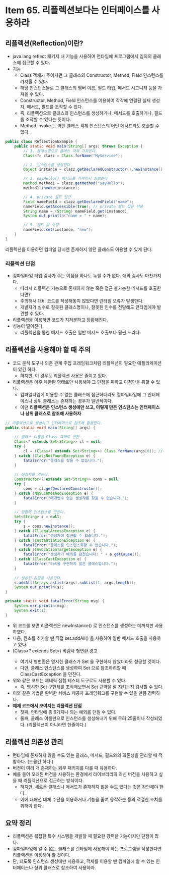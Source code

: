 # Item 65. 리플렉션보다는 인터페이스를 사용하라
## 리플렉션(Reflection)이란?
- java.lang.reflect 패키지 내 기능을 사용하여 런타임에 프로그램에서 임의의 클래스에 접근할 수 있다.
- 기능
    - Class 객체가 주어지면 그 클래스의 Constructor, Method, Field 인스턴스를 가져올 수 있다. 
    - 해당 인스턴스들로 그 클래스의 멤버 이름, 필드 타입, 메서드 시그니처 등을 가져올 수 있다.
    - Constructor, Method, Field 인스턴스를 이용하여 각각에 연결된 실제 생성자, 메서드, 필드를 조작할 수 있다.
    - 즉, 리플렉션으로 클래스의 인스턴스를 생성하거나, 메서드를 호출하거나, 필드를 조작할 수 있다는 뜻이다.
    - Method.invoke 는 어떤 클래스 객체 인스턴스의 어떤 메서드라도 호출할 수 있다.
```java
public class ReflectionExample {
    public static void main(String[] args) throws Exception {
        // 1. 클래스명으로 클래스 객체 가져온다.
        Class<?> clazz = Class.forName("MyService");

        // 2. 인스턴스를 생성한다 
        Object instance = clazz.getDeclaredConstructor().newInstance();

        // 3. sayHello() 메서드를 가져와서 실행한다
        Method method1 = clazz.getMethod("sayHello");
        method1.invoke(instance); 

        // 4. private 필드 접근
        Field nameField = clazz.getDeclaredField("name");
        nameField.setAccessible(true); // private 필드 접근 허용
        String name = (String) nameField.get(instance);
        System.out.println("name = " + name); 

        // 5. 필드 값 수정
        nameField.set(instance, "new");
    }
}
```

리플렉션을 이용하면 컴파일 당시엔 존재하지 않던 클래스도 이용할 수 있게 된다.

### 리플렉션 단점
- 컴파일타임 타입 검사가 주는 이점을 하나도 누릴 수가 없다. 예외 검사도 마찬가지다.
    - 따라서 리플렉션 기능으로 존재하지 않는 혹은 접근 불가능한 메서드를 호출한다면?
    - 주의해서 대비 코드를 작성해놓지 않았다면 런타임 오류가 발생한다.
    - 개발자가 실수로 잘못된 클래스명이나, 잘못된 인수를 전달해도 런타임에야 발견할 수 있다.
- 리플렉션을 이용하면 코드가 지저분하고 장황해진다.
- 성능이 떨어진다.
    - 리플렉션을 통한 메서드 호출은 일반 메서드 호출보다 훨씬 느리다.

## 리플렉션을 사용해야 할 때 주의
- 코드 분석 도구나 의존 관계 주입 프레임워크처럼 리플렉션이 필요한 애플리케이션이 있긴 하다.
    - 하지만, 이 경우도 리플렉션 사용은 줄이고 있다.
- 리플렉션은 아주 제한된 형태로만 사용해야 그 단점을 피하고 이점만을 취할 수 있다.
    - 컴파일타임에 이용할 수 없는 클래스에 접근하더라도 컴파일타임에 그 인터페이스나 상위 클래스는 존재하는 경우가 일반적이다.
    - 이땐 **리플렉션은 인스턴스 생성에만 쓰고, 이렇게 만든 인스턴스는 인터페이스나 상위 클래스로 참조해 사용하자**
```java
// 리플렉션으로 생성하고 인터페이스로 참조해 활용한다.
public static void main(String[] args) {
    
    // 클래스 이름을 Class 객체로 변환
    Class<? extends Set<String>> cl = null;
    try {
        cl = (Class<? extends Set<String>>) Class.forName(args[0]); //비검사 형변환
    } catch (ClassNotFoundException e) {
        fatalError("클래스를 찾을 수 없습니다.");
    }
    
    // 생성자를 얻는다.
    Constructor<? extends Set<String>> cons = null;
    try {
        cons = cl.getDeclaredConstructor();
    } catch (NoSuchMethodException e) {
        fatalError("매개변수 없는 생성자를 찾을 수 없습니다.");
    }
     
    // 집합의 인스턴스를 만든다.
    Set<String> s = null;
    try {
        s = cons.newInstance();
    } catch (IllegalAccessException e) {
        fatalError("생성자에 접근할 수 없습니다.");
    } catch (InstantiationException e) {
        fatalError("클래스를 인스턴스화할 수 없습니다.");
    } catch (InvocationTargetException e) {
        fatalError("생성자가 예외를 던졌습니다: " + e.getCause());
    } catch (ClassCastException e) {
        fatalError("Set을 구현하지 않은 클래스입니다.");
    }
    
    // 생성한 집합을 사용한다.
    s.addAll(Arrays.asList(args).subList(1, args.length));
    System.out.println(s);
}

private static void fatalError(String msg) {
    System.err.println(msg);
    System.exit(1);
}
```
- 위 코드를 보면 리플렉션은 newInstance() 로 인스턴스를 생성하는 데까지만 사용하였다.
- 다음, 원소를 추가할 땐 직접 set.addAll() 을 사용하여 일반 메서드 호출을 사용하고 있다.
- (Class<? extends Set<String>>) 비검사 형변환 경고
    - 여기서 형변환은 명시한 클래스가 Set 을 구현하지 않았더라도 성공할 것이다.
    - 다만, 클래스 인스턴스를 생성하여 Set 으로 참조하려할 때 ClassCastException 을 던진다.
- 위와 같은 코드는 제네릭 집합 테스터 도구로도 사용할 수 있다. 
    - 즉, 명시한 Set 구현체를 조작해보면서 Set 규약을 잘 지키는지 검사할 수 있다.
- 이와 같은 기법은 완벽한 서비스 제공자 프레임워크를 구현할 수 있을 만큼 강력하다.
- **예제 코드에서 보여지는 리플렉션 단점**
    - 첫째, 런타임에 총 6가지나 되는 예외를 던질 수 있다.
    - 둘째, 클래스 이름만으로 인스턴스를 생성해내기 위해 무려 25줄이나 작성되었다. (리플렉션이 아니라면 한줄이다.)

## 리플렉션 의존성 관리
- 런타임에 존재하지 않을 수도 있는 클래스, 메서드, 필드와의 의존성을 관리할 때 적합하다. (드물긴 하다.)
- 버전이 여러 개 존재하는 외부 패키지를 다룰 때 유용하다.
- 예를 들어 오래된 버전을 사용하는 환경에서 라이브러리의 최신 버전을 사용하고 싶을 때 리플렉션으로 접근하는 방식이다.
    - 하지만, 새로운 클래스나 메서드가 존재하지 않을 수도 있다는 것은 감안해야 한다.
    - 이에 대해선 대체 수단을 이용하거나 기능을 줄여 동작하는 등의 적절한 조치를 취해야 한다.

## 요약 정리
- 리플렉션은 복잡한 특수 시스템을 개발할 때 필요한 강력한 기능이지만 단점이 많다.
- 컴파일타임에 알 수 없는 클래스를 런타임에 사용해야 하는 프로그램을 작성한다면 리플렉션을 이용해야 할 것이다.
- 단, 되도록 인스턴스 생성에만 사용하고, 객체를 이용할 땐 컴파일에 알 수 있는 인터페이스나 상위 클래스로 참조하여 사용하자.